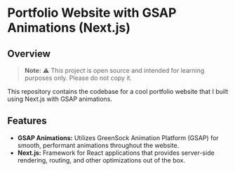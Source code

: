 # Portfolio Website with GSAP Animations (Next.js)

## Overview

> **Note:** ⚠️ This project is open source and intended for learning purposes only. Please do not copy it.

This repository contains the codebase for a cool portfolio website that I built using Next.js with GSAP animations.

## Features

- **GSAP Animations:** Utilizes GreenSock Animation Platform (GSAP) for smooth, performant animations throughout the website.
- **Next.js:** Framework for React applications that provides server-side rendering, routing, and other optimizations out of the box.
